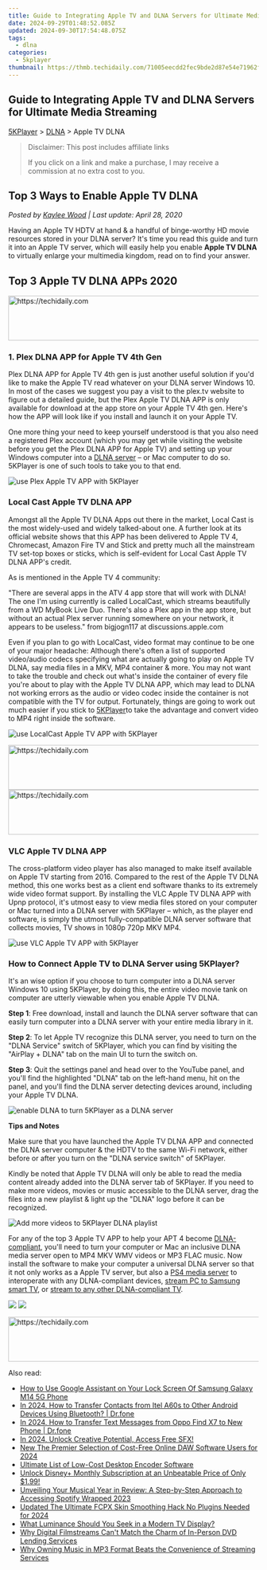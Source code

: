 ```yaml
---
title: Guide to Integrating Apple TV and DLNA Servers for Ultimate Media Streaming
date: 2024-09-29T01:48:52.085Z
updated: 2024-09-30T17:54:48.075Z
tags:
  - dlna
categories:
  - 5kplayer
thumbnail: https://thmb.techidaily.com/71005eecdd2fec9bde2d87e54e71962fc2dc07f266aaf5068a5f2270c6aff62a.jpeg
---
```


## Guide to Integrating Apple TV and DLNA Servers for Ultimate Media Streaming

[5KPlayer](https://tools.techidaily.com/5kplayer/products/) \> [DLNA](https://tools.techidaily.com/5kplayer/dlna/) \> Apple TV DLNA

>  Disclaimer: This post includes affiliate links
>
>  If you click on a link and make a purchase, I may receive a commission at no extra cost to you.
>

## Top 3 Ways to Enable Apple TV DLNA

 _Posted by [Kaylee Wood](https://www.quora.com/profile/Amanda-Hu-21) | Last update: April 28, 2020_

Having an Apple TV HDTV at hand & a handful of binge-worthy HD movie resources stored in your DLNA server? It's time you read this guide and turn it into an Apple TV server, which will easily help you enable **Apple TV DLNA** to virtually enlarge your multimedia kingdom, read on to find your answer.

## Top 3 Apple TV DLNA APPs 2020

<!-- affiliate ads begin -->
<a href="https://appsumo.8odi.net/c/5597632/2151893/7443" target="_top" id="2151893">
  <img src="//a.impactradius-go.com/display-ad/7443-2151893" border="0" alt="https://techidaily.com" width="728" height="90"/>
</a>
<img height="0" width="0" src="https://appsumo.8odi.net/i/5597632/2151893/7443" style="position:absolute;visibility:hidden;" border="0" />
<!-- affiliate ads end -->

### 1\. Plex DLNA APP for Apple TV 4th Gen

Plex DLNA APP for Apple TV 4th gen is just another useful solution if you'd like to make the Apple TV read whatever on your DLNA server Windows 10\. In most of the cases we suggest you pay a visit to the plex.tv website to figure out a detailed guide, but the Plex Apple TV DLNA APP is only available for download at the app store on your Apple TV 4th gen. Here's how the APP will look like if you install and launch it on your Apple TV. 

One more thing your need to keep yourself understood is that you also need a registered Plex account (which you may get while visiting the website before you get the Plex DLNA APP for Apple TV) and setting up your Windows computer into a [DLNA server](https://tools.techidaily.com/5kplayer/dlna/) – or Mac computer to do so. 5KPlayer is one of such tools to take you to that end.

![use Plex Apple TV APP with 5KPlayer](https://www.5kplayer.com/dlna/img/plex-dlna-app-apple-tv.jpg) 

### Local Cast Apple TV DLNA APP

 Amongst all the Apple TV DLNA Apps out there in the market, Local Cast is the most widely-used and widely talked-about one. A further look at its official website shows that this APP has been delivered to Apple TV 4, Chromecast, Amazon Fire TV and Stick and pretty much all the mainstream TV set-top boxes or sticks, which is self-evident for Local Cast Apple TV DLNA APP's credit. 

As is mentioned in the Apple TV 4 community:

"There are several apps in the ATV 4 app store that will work with DLNA! The one I'm using currently is called LocalCast, which streams beautifully from a WD MyBook Live Duo. There's also a Plex app in the app store, but without an actual Plex server running somewhere on your network, it appears to be useless." from bigjogn117 at discussions.apple.com

Even if you plan to go with LocalCast, video format may continue to be one of your major headache: Although there's often a list of supported video/audio codecs specifying what are actually going to play on Apple TV DLNA, say media files in a MKV, MP4 container & more. You may not want to take the trouble and check out what's inside the container of every file you're about to play with the Apple TV DLNA APP, which may lead to DLNA not working errors as the audio or video codec inside the container is not compatible with the TV for output. Fortunately, things are going to work out much easier if you stick to [5KPlayer](https://tools.techidaily.com/5kplayer/products/)to take the advantage and convert video to MP4 right inside the software. 

![use LocalCast Apple TV APP with 5KPlayer](https://www.5kplayer.com/dlna/img/local-cast-apple-tv-dlna.jpg) 

<!-- affiliate ads begin -->
<a href="https://appsumo.8odi.net/c/5597632/2151894/7443" target="_top" id="2151894">
  <img src="//a.impactradius-go.com/display-ad/7443-2151894" border="0" alt="https://techidaily.com" width="728" height="90"/>
</a>
<img height="0" width="0" src="https://appsumo.8odi.net/i/5597632/2151894/7443" style="position:absolute;visibility:hidden;" border="0" />
<!-- affiliate ads end -->

<!-- affiliate ads begin -->
<a href="https://ephamedtechinc.pxf.io/c/5597632/2137229/26400" target="_top" id="2137229">
  <img src="//a.impactradius-go.com/display-ad/26400-2137229" border="0" alt="https://techidaily.com" width="728" height="90"/>
</a>
<img height="0" width="0" src="https://ephamedtechinc.pxf.io/i/5597632/2137229/26400" style="position:absolute;visibility:hidden;" border="0" />
<!-- affiliate ads end -->

### VLC Apple TV DLNA APP

The cross-platform video player has also managed to make itself available on Apple TV starting from 2016\. Compared to the rest of the Apple TV DLNA method, this one works best as a client end software thanks to its extremely wide video format support. By installing the VLC Apple TV DLNA APP with Upnp protocol, it's utmost easy to view media files stored on your computer or Mac turned into a DLNA server with 5KPlayer – which, as the player end software, is simply the utmost fully-compatible DLNA server software that collects movies, TV shows in 1080p 720p MKV MP4.

![use VLC Apple TV APP with 5KPlayer](https://www.5kplayer.com/dlna/img/apple-tv-dlna-app.jpg) 

### How to Connect Apple TV to DLNA Server using 5KPlayer?

It's an wise option if you choose to turn computer into a DLNA server Windows 10 using 5KPlayer, by doing this, the entire video movie tank on computer are utterly viewable when you enable Apple TV DLNA.

**Step 1**: Free download, install and launch the DLNA server software that can easily turn computer into a DLNA server with your entire media library in it. 

**Step 2**: To let Apple TV recognize this DLNA server, you need to turn on the "DLNA Service" switch of 5KPlayer, which you can find by visiting the "AirPlay + DLNA" tab on the main UI to turn the switch on. 

**Step 3**: Quit the settings panel and head over to the YouTube panel, and you'll find the highlighted "DLNA" tab on the left-hand menu, hit on the panel, and you'll find the DLNA server detecting devices around, including your Apple TV DLNA. 

![enable DLNA to turn 5KPlayer as a DLNA server](https://www.5kplayer.com/dlna/img/upnp-server.jpg) 

**Tips and Notes**

Make sure that you have launched the Apple TV DLNA APP and connected the DLNA server computer & the HDTV to the same Wi-Fi network, either before or after you turn on the "DLNA service switch" of 5KPlayer. 

Kindly be noted that Apple TV DLNA will only be able to read the media content already added into the DLNA server tab of 5KPlayer. If you need to make more videos, movies or music accessible to the DLNA server, drag the files into a new playlist & light up the "DLNA" logo before it can be recognized. 

![Add more videos to 5KPlayer DLNA playlist](https://www.5kplayer.com/dlna/img/dlna-media-share.jpg) 

For any of the top 3 Apple TV APP to help your APT 4 become [DLNA-compliant](https://tools.techidaily.com/5kplayer/dlna/), you'll need to turn your computer or Mac an inclusive DLNA media server open to MP4 MKV WMV videos or MP3 FLAC music. Now install the software to make your computer a universal DLNA server so that it not only works as a Apple TV server, but also a [PS4 media server](https://tools.techidaily.com/5kplayer/dlna/) to interoperate with any DLNA-compliant devices, [stream PC to Samsung smart TV](https://tools.techidaily.com/5kplayer/dlna/), or [stream to any other DLNA-compliant TV](https://tools.techidaily.com/5kplayer/dlna/).

[![](https://www.5kplayer.com/dlna/../button/freedownwhitewin.png)](https://tools.techidaily.com/5kplayer/products/) [![](https://www.5kplayer.com/dlna/../button/freedownbackmac.png)](https://tools.techidaily.com/5kplayer/products/)

<!-- affiliate ads begin -->
<a href="https://aligracehair.sjv.io/c/5597632/1884021/19272" target="_top" id="1884021">
  <img src="//a.impactradius-go.com/display-ad/19272-1884021" border="0" alt="https://techidaily.com" width="728" height="90"/>
</a>
<img height="0" width="0" src="https://aligracehair.sjv.io/i/5597632/1884021/19272" style="position:absolute;visibility:hidden;" border="0" />
<!-- affiliate ads end -->

<ins class="adsbygoogle"
     style="display:block"
     data-ad-format="autorelaxed"
     data-ad-client="ca-pub-7571918770474297"
     data-ad-slot="1223367746"></ins>

<ins class="adsbygoogle"
     style="display:block"
     data-ad-client="ca-pub-7571918770474297"
     data-ad-slot="8358498916"
     data-ad-format="auto"
     data-full-width-responsive="true"></ins>

<span class="atpl-alsoreadstyle">Also read:</span>
<div><ul>
<li><a href="https://android-unlock.techidaily.com/how-to-use-google-assistant-on-your-lock-screen-of-samsung-galaxy-m14-5g-phone-by-drfone-android/"><u>How to Use Google Assistant on Your Lock Screen Of Samsung Galaxy M14 5G Phone</u></a></li>
<li><a href="https://android-transfer.techidaily.com/in-2024-how-to-transfer-contacts-from-itel-a60s-to-other-android-devices-using-bluetooth-drfone-by-drfone-transfer-from-android-transfer-from-android/"><u>In 2024, How to Transfer Contacts from Itel A60s to Other Android Devices Using Bluetooth? | Dr.fone</u></a></li>
<li><a href="https://android-transfer.techidaily.com/in-2024-how-to-transfer-text-messages-from-oppo-find-x7-to-new-phone-drfone-by-drfone-transfer-from-android-transfer-from-android/"><u>In 2024, How to Transfer Text Messages from Oppo Find X7 to New Phone | Dr.fone</u></a></li>
<li><a href="https://facebook-record-videos.techidaily.com/in-2024-unlock-creative-potential-access-free-sfx/"><u>In 2024, Unlock Creative Potential, Access Free SFX!</u></a></li>
<li><a href="https://audio-shaping.techidaily.com/new-the-premier-selection-of-cost-free-online-daw-software-users-for-2024/"><u>New The Premier Selection of Cost-Free Online DAW Software Users for 2024</u></a></li>
<li><a href="https://screen-video-capture.techidaily.com/ultimate-list-of-low-cost-desktop-encoder-software/"><u>Ultimate List of Low-Cost Desktop Encoder Software</u></a></li>
<li><a href="https://media-tips.techidaily.com/unlock-disneyplus-monthly-subscription-at-an-unbeatable-price-of-only-199/"><u>Unlock Disney+ Monthly Subscription at an Unbeatable Price of Only $1.99!</u></a></li>
<li><a href="https://media-tips.techidaily.com/unveiling-your-musical-year-in-review-a-step-by-step-approach-to-accessing-spotify-wrapped-2023/"><u>Unveiling Your Musical Year in Review: A Step-by-Step Approach to Accessing Spotify Wrapped 2023</u></a></li>
<li><a href="https://ai-video-apps.techidaily.com/updated-the-ultimate-fcpx-skin-smoothing-hack-no-plugins-needed-for-2024/"><u>Updated The Ultimate FCPX Skin Smoothing Hack No Plugins Needed for 2024</u></a></li>
<li><a href="https://media-tips.techidaily.com/what-luminance-should-you-seek-in-a-modern-tv-display/"><u>What Luminance Should You Seek in a Modern TV Display?</u></a></li>
<li><a href="https://media-tips.techidaily.com/why-digital-filmstreams-cant-match-the-charm-of-in-person-dvd-lending-services/"><u>Why Digital Filmstreams Can't Match the Charm of In-Person DVD Lending Services</u></a></li>
<li><a href="https://media-tips.techidaily.com/why-owning-music-in-mp3-format-beats-the-convenience-of-streaming-services/"><u>Why Owning Music in MP3 Format Beats the Convenience of Streaming Services</u></a></li>
</ul></div>

